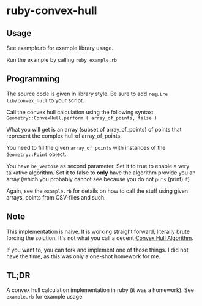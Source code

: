 ruby-convex-hull
================

Usage
-----

See example.rb for example library usage.

Run the example by calling `ruby example.rb`

Programming
-----------

The source code is given in library style. Be sure to add `require lib/convex_hull`
to your script.

Call the convex hull calculation using the following syntax:
`Geometry::ConvexHull.perform ( array_of_points, false )`

What you will get is an array (subset of array_of_points) of points that
represent the complex hull of array_of_points.

You need to fill the given `array_of_points` with instances of the
`Geometry::Point` object.

You have `be_verbose` as second parameter. Set it to true to enable a very
talkative algorithm. Set it to false to **only** have the algorithm provide you
an array (which you probably cannot see because you do not `puts` (print) it)

Again, see the `example.rb` for details on how to call the stuff using given
arrays, points from CSV-files and such.

Note
----

This implementation is naive. It is working straight forward, literally brute forcing the
solution. It's not what you call a decent [Convex Hull Algorithm](http://en.wikipedia.org/wiki/Convex_hull_algorithms "English Wikipedia: Convex Hull Algorithms").

If you want to, you can fork and implement one of those things. I did not have
the time, as this was only a one-shot homework for me.

TL;DR
-----

A convex hull calculation implementation in ruby (it was a homework). See
`example.rb` for example usage.
